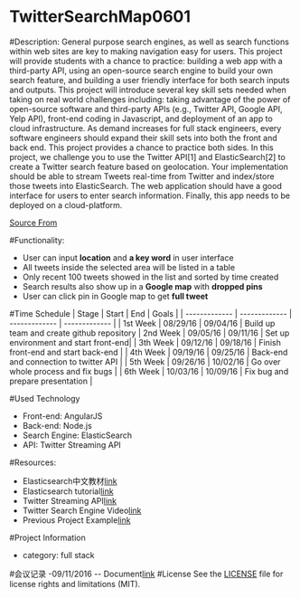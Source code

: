 # TwitterSearchMap0601

#Description:
General purpose search engines, as well as search functions within web sites are key to making navigation easy for users. This project will provide students with a chance to practice: building a web app with a third-party API, using an open-source search engine to build your own search feature, and building a user friendly interface for both search inputs and outputs.
This project will introduce several key skill sets needed when taking on real world challenges including: taking advantage of the power of open-source software and third-party APIs (e.g., Twitter API, Google API, Yelp API), front-end coding in Javascript, and deployment of an app to cloud infrastructure. As demand increases for full stack engineers, every software engineers should expand their skill sets into both the front and back end. This project provides a chance to practice both sides.
In this project, we challenge you to use the Twitter API[1] and ElasticSearch[2] to create a Twitter search feature based on geolocation. Your implementation should be able to stream Tweets real-time from Twitter and index/store those tweets into ElasticSearch. The web application should have a good interface for users to enter search information. Finally, this app needs to be deployed on a cloud-platform.

[Source From](https://www.bittiger.io/microproject/PfjuwSHuGjQJpsF6h)

#Functionality:
- User can input **location** and **a key word** in user interface
- All tweets inside the selected area will be listed in a table
- Only recent 100 tweets showed in the list and sorted by time created
- Search results also show up in a **Google map** with **dropped pins**
- User can click pin in Google map to get **full tweet**


#Time Schedule
| Stage | Start  | End | Goals |
| ------------- | ------------- | ------------- | ------------- |
| 1st Week | 08/29/16  | 09/04/16 | Build up team and create github repository
| 2nd Week | 09/05/16  | 09/11/16 | Set up environment and start front-end|
| 3th Week | 09/12/16  | 09/18/16  | Finish front-end and start back-end |
| 4th Week | 09/19/16  | 09/25/16 | Back-end and connection to twitter API  |
| 5th Week | 09/26/16  | 10/02/16 | Go over whole process and fix bugs |
| 6th Week | 10/03/16  | 10/09/16 | Fix bug and prepare presentation |

#Used Technology
- Front-end: AngularJS
- Back-end: Node.js
- Search Engine: ElasticSearch
- API: Twitter Streaming API

#Resources:
- Elasticsearch中文教材[link](http://es.xiaoleilu.com/010_Intro/00_README.html)
- Elasticsearch tutorial[link](http://joelabrahamsson.com/elasticsearch-101/)
- Twitter Streaming API[link](https://dev.twitter.com/streaming/overview)
- Twitter Search Engine Video[link](https://www.bittiger.io/classpage/CXF82bcv52sn3osEa)
- Previous Project Example[link](https://github.com/BitTigerInst/ElasticSearch)

#Project Information
- category: full stack

#会议记录
-09/11/2016
-- Document[link](https://docs.google.com/document/d/1T9iq92_rfjaOUy3k12jiGXMbmwLh-Udvub59ASkGh6Y/edit)
#License
See the [LICENSE](https://opensource.org/licenses/MIT) file for license rights and limitations (MIT).
